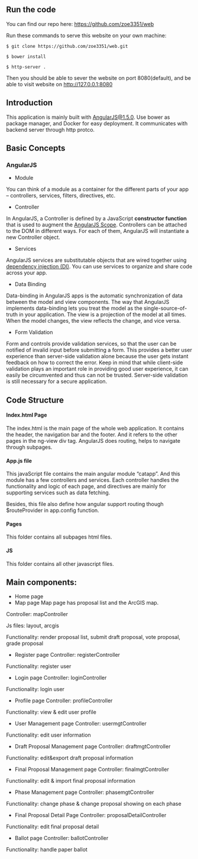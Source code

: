 ## Run the code
You can find our repo here: https://github.com/zoe3351/web

Run these commands to serve this website on your own machine:

```
$ git clone https://github.com/zoe3351/web.git

$ bower install

$ http-server .
```


Then you should be able to sever the website on port 8080(default), and be able to visit website on http://127.0.0.1:8080

  

## Introduction
This application is mainly built with AngularJS@1.5.0. Use bower as package manager, and Docker for easy deployment. It communicates with backend server through http protco.

## Basic Concepts

### AngularJS

* Module 

You can think of a module as a container for the different parts of your app – controllers, services, filters, directives, etc. 
* Controller 

In AngularJS, a Controller is defined by a JavaScript  **constructor function**  that is used to augment the  [AngularJS Scope](https://docs.angularjs.org/guide/scope).
Controllers can be attached to the DOM in different ways. For each of them, AngularJS will instantiate a new Controller object.
* Services

AngularJS services are substitutable objects that are wired together using [dependency injection (DI)](https://docs.angularjs.org/guide/di). You can use services to organize and share code across your app.

* Data Binding

Data-binding in AngularJS apps is the automatic synchronization of data between the model and view components. The way that AngularJS implements data-binding lets you treat the model as the single-source-of-truth in your application. The view is a projection of the model at all times. When the model changes, the view reflects the change, and vice versa.

* Form Validation

Form and controls provide validation services, so that the user can be notified of invalid input before submitting a form. This provides a better user experience than server-side validation alone because the user gets instant feedback on how to correct the error. Keep in mind that while client-side validation plays an important role in providing good user experience, it can easily be circumvented and thus can not be trusted. Server-side validation is still necessary for a secure application.


## Code Structure
#### Index.html Page
The index.html is the main page of the whole web application. It contains the header, the navigation bar and the footer. And it refers to the other pages in the ng-view div tag. AngularJS does routing, helps to navigate through subpages.

#### App.js file
This javaScript file contains the main angular module “catapp”. And this module has a few controllers and services. Each controller handles the functionality and logic of each page, and directives are mainly for supporting services such as data fetching.

Besides, this file also define how angular support routing though $routeProvider in app.config function.


#### Pages
This folder contains all subpages html files.

  

#### JS
This folder contains all other javascript files.

  
## Main components:

* Home page
* Map page
Map page has proposal list and the ArcGIS map.

Controller: mapController

Js files: layout, arcgis

Functionality: render proposal list, submit draft proposal, vote proposal, grade proposal

* Register page
Controller: registerController

Functionality: register user

* Login page
Controller: loginController

Functionality: login user

  

* Profile page
Controller: profileController

Functionality: view & edit user profile

* User Management page
Controller: usermgtController

Functionality: edit user information

  

* Draft Proposal Management page
Controller: draftmgtController

Functionality: edit&export draft proposal information

  

* Final Proposal Management page
Controller: finalmgtController

Functionality: edit & import final proposal information

  

* Phase Management page
Controller: phasemgtController

Functionality: change phase & change proposal showing on each phase

  

* Final Proposal Detail Page
Controller: proposalDetailController

Functionality: edit final proposal detail

  

* Ballot page
Controller: ballotController

Functionality: handle paper ballot